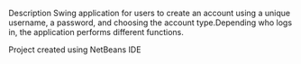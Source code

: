 
Description
Swing application for users to create an account using a unique username, a password, and choosing the account type.Depending who logs in, the application performs different functions.

Project created using NetBeans IDE
